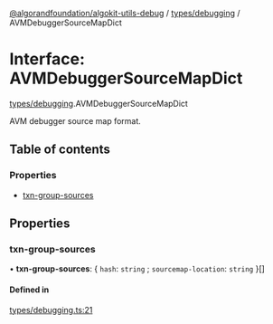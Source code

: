 [@algorandfoundation/algokit-utils-debug](../README.md) / [types/debugging](../modules/types_debugging.md) / AVMDebuggerSourceMapDict

# Interface: AVMDebuggerSourceMapDict

[types/debugging](../modules/types_debugging.md).AVMDebuggerSourceMapDict

AVM debugger source map format.

## Table of contents

### Properties

- [txn-group-sources](types_debugging.AVMDebuggerSourceMapDict.md#txn-group-sources)

## Properties

### txn-group-sources

• **txn-group-sources**: \{ `hash`: `string` ; `sourcemap-location`: `string` }[]

#### Defined in

[types/debugging.ts:21](https://github.com/algorandfoundation/algokit-utils-ts/blob/main/debug-utils/src/types/debugging.ts#L21)

